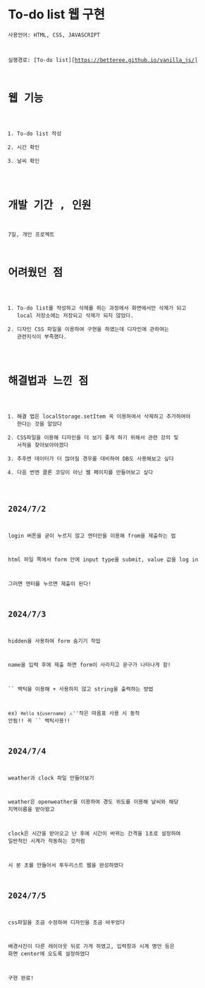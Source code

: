 # To-do list 웹 구현

<code>사용언어: HTML, CSS, JAVASCRIPT 

실행경로: [To-do list][https://betteree.github.io/vanilla_js/]


# 웹 기능
1. To-do list 작성
2. 시간 확인
3. 날씨 확인

# 개발 기간 , 인원
7일, 개인 프로젝트

# 어려웠던 점
1. To-do list를 작성하고 삭제를 하는 과정에서 화면에서만 삭제가 되고 local 저장소에는 저장되고 삭제가 되지 않았다.
2. 디자인 CSS 파일을 이용하여 구현을 하였는데 디자인에 관하여는 관련지식이 부족했다.

# 해결법과 느낀 점
1. 해결 법은 localStorage.setItem 꼭 이용하여서 삭제하고 추가하여야 한다는 것을 알았다
2. CSS파일을 이용해 디자인을 더 보기 좋게 하기 위해서 관련 강의 및 서적을 찾아보아야겠다
3. 추후엔 데이터가 더 많아질 경우를 대비하여 DB도 사용해보고 싶다
4. 다음 번엔 클론 코딩이 아닌 웹 페이지를 만들어보고 싶다 





## 2024/7/2
login 버튼을 굳이 누르지 않고 엔터만을 이용해 from을 제출하는 법

html 파일 쪽에서 form 안에 input type을 submit, value 값을 log in

그러면 엔터를 누르면 제출이 된다!




## 2024/7/3 
hidden을 사용하여 form 숨기기 작업 

name을 입력 후에 제출 하면 form이 사라지고 문구가 나타나게 함!

`` 백틱을 이용해 + 사용하지 않고 string을 출력하는 방법

ex) `Hello ${username}`  ⚠️''작은 따옴표 사용 시 동작 안됨!! 꼭 `` 백틱사용!! 


## 2024/7/4 
weather과 clock 파일 만들어보기 

weather은 openweather을 이용하여 경도 위도를 이용해 날씨와 해당 지역이름을 받아왔고

clock은 시간을 받아오고 난 후에 시간이 바뀌는 간격을 1초로 설정하여 일반적인 시계가 작동하는 것처럼

시 분 초를 만들어서 투두리스트 웹을 완성하였다

## 2024/7/5 
css파일을 조금 수정하여 디자인을 조금 바꾸었다

배경사진이 다른 레이아웃 뒤로 가게 하였고, 입력창과 시계 명언 등은 화면 center에 오도록 설정하였다

구현 완료!
